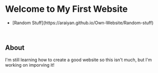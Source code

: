 # Welcome to My First Website

<ul>
  <li> [Random Stuff](https://araiyan.github.io/Own-Website/Random-stuff) </li>
</ul>
<br>
<h2>About</h2>
<p>I'm still learning how to create a good website so this isn't much, but I'm working on imporving it!</p>

